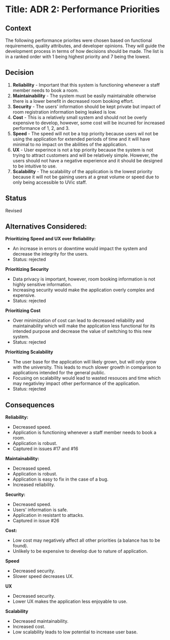 # Title: ADR 2: Performance Priorities
## Context
The following performance priorites were chosen based on functional requirements, quality attributes, and developer opinions. They will guide the development process in terms of how decisions should be made. The list is in a ranked order with 1 being highest priority and 7 being the lowest. 
 
## Decision
1. **Reliability** - Important that this system is functioning whenever a staff member needs to book a room.
2. **Maintainability** - The system must be easily maintainable otherwise there is a lower benefit in decreased room booking effort. 
3. **Security** - The users' information should be kept private but impact of room registration information being leaked is low. 
4. **Cost** - This is a relatively small system and should not be overly expensive to develop, however, some cost will be incurred for increased performance of 1, 2, and 3.
5. **Speed** - The speed will not be a top priority because users wil not be using the application for extended periods of time and it will have minimal to no impact on the abilities of the application.
6. **UX** - User experince is not a top priority because the system is not trying to attract customers and will be relatively simple. However, the users should not have a negative experience and it should be designed to be intuitive to use.
7. **Scalability** - The scalability of the application is the lowest priority because it will not be gaining users at a great volume or speed due to only being accessible to UVic staff.

## Status
Revised

## Alternatives Considered:
**Prioritizing Speed and UX over Reliability:**
- An increase in errors or downtime would impact the system and decrease the integrity for the users.
- Status: rejected

**Prioritizing Security**
- Data privacy is important, however, room booking information is not highly sensitive information.
- Increasing security would make the application overly complex and expensive.
- Status: rejected

**Prioritizing Cost**
- Over minimization of cost can lead to decreased reliability and maintainability which will make the application less functional for its intended purpose and decrease the value of switching to this new system.
- Status: rejected

**Prioritizing Scalability**
- The user base for the application will likely grown, but will only grow with the university. This leads to much slower growth in comparison to applications intended for the general public.
- Focusing on scalability would lead to wasted resouces and time which may negativley impact other performance of the application.
- Status: rejected

## Consequences
**Reliability:**
- Decreased speed.
- Application is functioning whenever a staff member needs to book a room.
- Application is robust.
- Captured in issues #17 and #16

**Maintainability:**
- Decreased speed.
- Application is robust.
- Application is easy to fix in the case of a bug.
- Increased reliability.

**Security:** 
- Decreased speed.
- Users' information is safe.
- Application in resistant to attacks.
- Captured in issue #26

**Cost:**
- Low cost may negatively affect all other priorities (a balance has to be found).
- Unlikely to be expensive to develop due to nature of application.

**Speed** 
- Decreased security.
- Slower speed decreases UX.

**UX**
- Decreased security.
- Lower UX makes the application less enjoyable to use.

**Scalability**
- Decreased maintainability.
- Increased cost.
- Low scalability leads to low potential to increase user base.